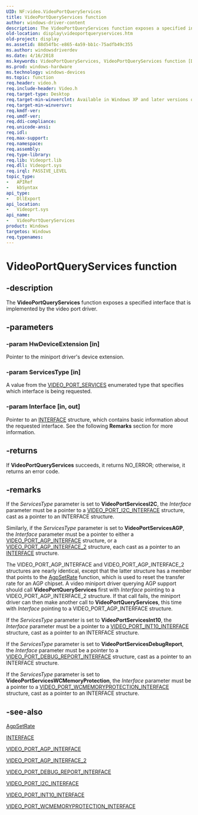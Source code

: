 ```yaml
---
UID: NF:video.VideoPortQueryServices
title: VideoPortQueryServices function
author: windows-driver-content
description: The VideoPortQueryServices function exposes a specified interface that is implemented by the video port driver.
old-location: display\videoportqueryservices.htm
old-project: display
ms.assetid: 88d54fbc-e865-4a59-bb1c-75adfb49c355
ms.author: windowsdriverdev
ms.date: 4/16/2018
ms.keywords: VideoPortQueryServices, VideoPortQueryServices function [Display Devices], VideoPort_Functions_4f9cc677-4c65-4577-a289-92b8fb01c787.xml, display.videoportqueryservices, video/VideoPortQueryServices
ms.prod: windows-hardware
ms.technology: windows-devices
ms.topic: function
req.header: video.h
req.include-header: Video.h
req.target-type: Desktop
req.target-min-winverclnt: Available in Windows XP and later versions of the Windows operating systems.
req.target-min-winversvr: 
req.kmdf-ver: 
req.umdf-ver: 
req.ddi-compliance: 
req.unicode-ansi: 
req.idl: 
req.max-support: 
req.namespace: 
req.assembly: 
req.type-library: 
req.lib: Videoprt.lib
req.dll: Videoprt.sys
req.irql: PASSIVE_LEVEL
topic_type:
-	APIRef
-	kbSyntax
api_type:
-	DllExport
api_location:
-	Videoprt.sys
api_name:
-	VideoPortQueryServices
product: Windows
targetos: Windows
req.typenames: 
---
```


# VideoPortQueryServices function


## -description


The <b>VideoPortQueryServices</b> function exposes a specified interface that is implemented by the video port driver.


## -parameters




### -param HwDeviceExtension [in]

Pointer to the miniport driver's device extension.


### -param ServicesType [in]

A value from the <a href="https://msdn.microsoft.com/library/windows/hardware/ff570540">VIDEO_PORT_SERVICES</a> enumerated type that specifies which interface is being requested.


### -param Interface [in, out]

Pointer to an <a href="https://msdn.microsoft.com/library/windows/hardware/dn895657">INTERFACE</a> structure, which contains basic information about the requested interface. See the following <b>Remarks</b> section for more information.


## -returns



If <b>VideoPortQueryServices</b> succeeds, it returns NO_ERROR; otherwise, it returns an error code.




## -remarks



If the <i>ServicesType</i> parameter is set to <b>VideoPortServicesI2C</b>, the <i>Interface</i> parameter must be a pointer to a <a href="https://msdn.microsoft.com/library/windows/hardware/ff570538">VIDEO_PORT_I2C_INTERFACE</a> structure, cast as a pointer to an INTERFACE structure.

Similarly, if the <i>ServicesType</i> parameter is set to <b>VideoPortServicesAGP</b>, the <i>Interface</i> parameter must be a pointer to either a <a href="https://msdn.microsoft.com/library/windows/hardware/ff570527">VIDEO_PORT_AGP_INTERFACE</a> structure, or a <a href="https://msdn.microsoft.com/library/windows/hardware/ff570528">VIDEO_PORT_AGP_INTERFACE_2</a> structure, each cast as a pointer to an <a href="https://msdn.microsoft.com/library/windows/hardware/dn895657">INTERFACE</a> structure. 

The VIDEO_PORT_AGP_INTERFACE and VIDEO_PORT_AGP_INTERFACE_2 structures are nearly identical, except that the latter structure has a member that points to the <a href="https://msdn.microsoft.com/6885df05-8cc4-4ae0-b7ca-6fd94374cfbf">AgpSetRate</a> function, which is used to reset the transfer rate for an AGP chipset. A video miniport driver querying AGP support should call <b>VideoPortQueryServices</b> first with <i>Interface</i> pointing to a VIDEO_PORT_AGP_INTERFACE_2 structure. If that call fails, the miniport driver can then make another call to <b>VideoPortQueryServices</b>, this time with <i>Interface</i> pointing to a VIDEO_PORT_AGP_INTERFACE structure.

If the <i>ServicesType</i> parameter is set to <b>VideoPortServicesInt10</b>, the <i>Interface</i> parameter must be a pointer to a <a href="https://msdn.microsoft.com/library/windows/hardware/ff570539">VIDEO_PORT_INT10_INTERFACE</a> structure, cast as a pointer to an INTERFACE structure.

If the <i>ServicesType</i> parameter is set to <b>VideoPortServicesDebugReport</b>, the <i>Interface</i> parameter must be a pointer to a <a href="https://msdn.microsoft.com/library/windows/hardware/ff570532">VIDEO_PORT_DEBUG_REPORT_INTERFACE</a> structure, cast as a pointer to an INTERFACE structure.

If the <i>ServicesType</i> parameter is set to <b>VideoPortServicesWCMemoryProtection</b>, the <i>Interface</i> parameter must be a pointer to a <a href="https://msdn.microsoft.com/library/windows/hardware/ff570541">VIDEO_PORT_WCMEMORYPROTECTION_INTERFACE</a> structure, cast as a pointer to an INTERFACE structure. 




## -see-also




<a href="https://msdn.microsoft.com/6885df05-8cc4-4ae0-b7ca-6fd94374cfbf">AgpSetRate</a>



<a href="https://msdn.microsoft.com/library/windows/hardware/dn895657">INTERFACE</a>



<a href="https://msdn.microsoft.com/library/windows/hardware/ff570527">VIDEO_PORT_AGP_INTERFACE</a>



<a href="https://msdn.microsoft.com/library/windows/hardware/ff570528">VIDEO_PORT_AGP_INTERFACE_2</a>



<a href="https://msdn.microsoft.com/library/windows/hardware/ff570532">VIDEO_PORT_DEBUG_REPORT_INTERFACE</a>



<a href="https://msdn.microsoft.com/library/windows/hardware/ff570538">VIDEO_PORT_I2C_INTERFACE</a>



<a href="https://msdn.microsoft.com/library/windows/hardware/ff570539">VIDEO_PORT_INT10_INTERFACE</a>



<a href="https://msdn.microsoft.com/library/windows/hardware/ff570541">VIDEO_PORT_WCMEMORYPROTECTION_INTERFACE</a>
 

 

